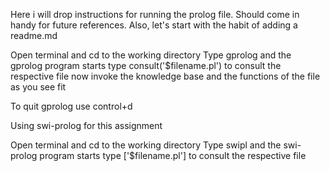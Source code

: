 Here i will drop instructions for running the prolog file. Should come in handy for future references. Also, let's start with the habit of adding a readme.md

Open terminal and cd to the working directory
Type gprolog and the gprolog program starts
type consult('$filename.pl') to consult the respective file
now invoke the knowledge base and the functions of the file as you see fit

To quit gprolog use control+d

Using swi-prolog for this assignment

Open terminal and cd to the working directory
Type swipl and the swi-prolog program starts
type ['$filename.pl'] to consult the respective file
